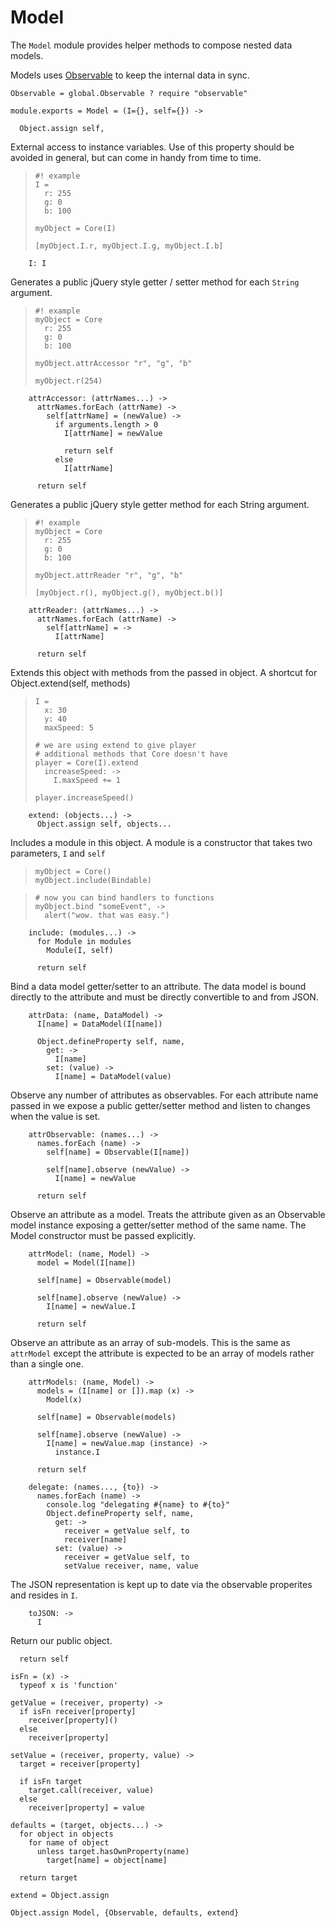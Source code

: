 Model
=====

The `Model` module provides helper methods to compose nested data models.

Models uses [Observable](/observable/docs) to keep the internal data in sync.

    Observable = global.Observable ? require "observable"

    module.exports = Model = (I={}, self={}) ->

      Object.assign self,

External access to instance variables. Use of this property should be avoided
in general, but can come in handy from time to time.

>     #! example
>     I =
>       r: 255
>       g: 0
>       b: 100
>
>     myObject = Core(I)
>
>     [myObject.I.r, myObject.I.g, myObject.I.b]

        I: I

Generates a public jQuery style getter / setter method for each `String` argument.

>     #! example
>     myObject = Core
>       r: 255
>       g: 0
>       b: 100
>
>     myObject.attrAccessor "r", "g", "b"
>
>     myObject.r(254)

        attrAccessor: (attrNames...) ->
          attrNames.forEach (attrName) ->
            self[attrName] = (newValue) ->
              if arguments.length > 0
                I[attrName] = newValue

                return self
              else
                I[attrName]

          return self

Generates a public jQuery style getter method for each String argument.

>     #! example
>     myObject = Core
>       r: 255
>       g: 0
>       b: 100
>
>     myObject.attrReader "r", "g", "b"
>
>     [myObject.r(), myObject.g(), myObject.b()]

        attrReader: (attrNames...) ->
          attrNames.forEach (attrName) ->
            self[attrName] = ->
              I[attrName]

          return self

Extends this object with methods from the passed in object. A shortcut for Object.extend(self, methods)

>     I =
>       x: 30
>       y: 40
>       maxSpeed: 5
>
>     # we are using extend to give player
>     # additional methods that Core doesn't have
>     player = Core(I).extend
>       increaseSpeed: ->
>         I.maxSpeed += 1
>
>     player.increaseSpeed()

        extend: (objects...) ->
          Object.assign self, objects...

Includes a module in this object. A module is a constructor that takes two parameters, `I` and `self`

>     myObject = Core()
>     myObject.include(Bindable)

>     # now you can bind handlers to functions
>     myObject.bind "someEvent", ->
>       alert("wow. that was easy.")

        include: (modules...) ->
          for Module in modules
            Module(I, self)

          return self


Bind a data model getter/setter to an attribute. The data model is bound directly to
the attribute and must be directly convertible to and from JSON.

        attrData: (name, DataModel) ->
          I[name] = DataModel(I[name])

          Object.defineProperty self, name,
            get: ->
              I[name]
            set: (value) ->
              I[name] = DataModel(value)

Observe any number of attributes as observables. For each attribute name passed in we expose a public getter/setter method and listen to changes when the value is set.

        attrObservable: (names...) ->
          names.forEach (name) ->
            self[name] = Observable(I[name])

            self[name].observe (newValue) ->
              I[name] = newValue

          return self

Observe an attribute as a model. Treats the attribute given as an Observable
model instance exposing a getter/setter method of the same name. The Model
constructor must be passed explicitly.

        attrModel: (name, Model) ->
          model = Model(I[name])

          self[name] = Observable(model)

          self[name].observe (newValue) ->
            I[name] = newValue.I

          return self

Observe an attribute as an array of sub-models. This is the same as `attrModel`
except the attribute is expected to be an array of models rather than a single one.

        attrModels: (name, Model) ->
          models = (I[name] or []).map (x) ->
            Model(x)

          self[name] = Observable(models)

          self[name].observe (newValue) ->
            I[name] = newValue.map (instance) ->
              instance.I

          return self

        delegate: (names..., {to}) ->
          names.forEach (name) ->
            console.log "delegating #{name} to #{to}"
            Object.defineProperty self, name,
              get: ->
                receiver = getValue self, to
                receiver[name]
              set: (value) ->
                receiver = getValue self, to
                setValue receiver, name, value

The JSON representation is kept up to date via the observable properites and resides in `I`.

        toJSON: ->
          I

Return our public object.

      return self

    isFn = (x) ->
      typeof x is 'function'

    getValue = (receiver, property) ->
      if isFn receiver[property]
        receiver[property]()
      else
        receiver[property]

    setValue = (receiver, property, value) ->
      target = receiver[property]

      if isFn target
        target.call(receiver, value)
      else
        receiver[property] = value

    defaults = (target, objects...) ->
      for object in objects
        for name of object
          unless target.hasOwnProperty(name)
            target[name] = object[name]

      return target

    extend = Object.assign

    Object.assign Model, {Observable, defaults, extend}

